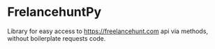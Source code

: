# FrelancehuntPy

  Library for easy access to https://freelancehunt.com api via methods, without boilerplate requests code. 

